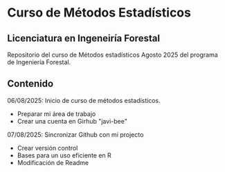 # Curso de Métodos Estadísticos
## Licenciatura en Ingeneiría Forestal

Repositorio del curso de Métodos estadísticos Agosto 2025 del programa de Ingeniería Forestal.

## Contenido

06/08/2025: Inicio de curso de métodos estadísticos. 
  + Preparar mi área de trabajo
  + Crear una cuenta en Girhub "javi-bee"
  
07/08/2025: Sincronizar Github con mi projecto
  + Crear versión control
  + Bases para un uso eficiente en R
  + Modificación de Readme